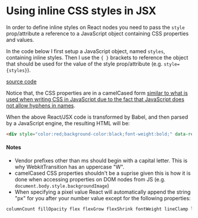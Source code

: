  # Using inline CSS styles in JSX

In order to define inline styles on React nodes you need to pass the `style` prop/attribute a reference to a JavaScript object containing CSS properties and values.

In the code below I first setup a JavaScript object, named `styles`, containing inline styles. Then I use the `{ }` brackets to reference the object that should be used for the value of the style prop/attribute (e.g. `style={styles}`).

[source code](https://jsfiddle.net/4pw9w9h7/#tabs=js,result,html,resources)

Notice that, the CSS properties are in a camelCased form [similar to what is used when writing CSS in JavaScript due to the fact that JavaScript does not allow hyphens in names](https://developer.mozilla.org/en-US/docs/Web/CSS/CSS_Properties_Reference). 

When the above React/JSX code is transformed by Babel, and then parsed by a JavaScript engine, the resulting HTML will be:

```html
<div style="color:red;background-color:black;font-weight:bold;" data-reactid=".0">test</div>
```

#### Notes

* Vendor prefixes other than ms should begin with a capital letter. This is why WebkitTransition has an uppercase "W".
* camelCased CSS properties shouldn't be a suprise given this is how it is done when accessing properties on DOM nodes from JS (e.g. `document.body.style.backgroundImage`)
* When specifying a pixel value React will automatically append the string "px" for you after your number value except for the following properties:

```html
columnCount fillOpacity flex flexGrow flexShrink fontWeight lineClamp lineHeight opacity order orphans strokeOpacity widows zIndex zoom
```






